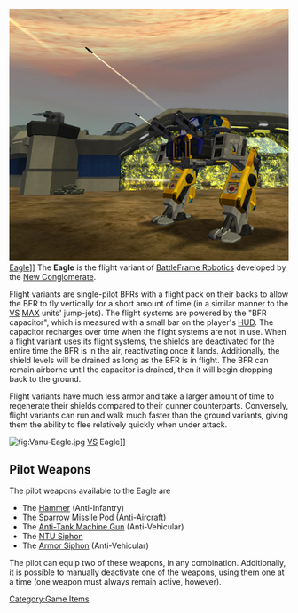 ![](images/EagleFV.jpg "fig:EagleFV.jpg") [Eagle](Eagle.md "wikilink")\]\] The
**Eagle** is the flight variant of [BattleFrame
Robotics](BattleFrame_Robotics.md "wikilink") developed by the [New
Conglomerate](New_Conglomerate.md "wikilink").

Flight variants are single-pilot BFRs with a flight pack on their backs
to allow the BFR to fly vertically for a short amount of time (in a
similar manner to the [VS](VS.md "wikilink") [MAX](MAX.md "wikilink") units'
jump-jets). The flight systems are powered by the "BFR capacitor", which
is measured with a small bar on the player's [HUD](HUD.md "wikilink"). The
capacitor recharges over time when the flight systems are not in use.
When a flight variant uses its flight systems, the shields are
deactivated for the entire time the BFR is in the air, reactivating once
it lands. Additionally, the shield levels will be drained as long as the
BFR is in flight. The BFR can remain airborne until the capacitor is
drained, then it will begin dropping back to the ground.

Flight variants have much less armor and take a larger amount of time to
regenerate their shields compared to their gunner counterparts.
Conversely, flight variants can run and walk much faster than the ground
variants, giving them the ability to flee relatively quickly when under
attack.

![](Vanu-Eagle.md.jpg "fig:Vanu-Eagle.jpg") [VS](VS.md "wikilink") Eagle\]\]

## Pilot Weapons

The pilot weapons available to the Eagle are

- The [Hammer](Hammer.md "wikilink") (Anti-Infantry)
- The [Sparrow](<Sparrow_(BFR)> "wikilink") Missile Pod (Anti-Aircraft)
- The [Anti-Tank Machine Gun](Anti-Tank_Machine_Gun.md "wikilink")
  (Anti-Vehicular)
- The [NTU Siphon](NTU_Siphon.md "wikilink")
- The [Armor Siphon](Armor_Siphon.md "wikilink") (Anti-Vehicular)

The pilot can equip two of these weapons, in any combination.
Additionally, it is possible to manually deactivate one of the weapons,
using them one at a time (one weapon must always remain active,
however).

[Category:Game Items](Category:Game_Items.md "wikilink")
